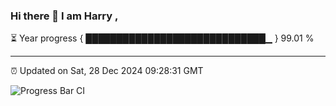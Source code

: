 ### Hi there 👋 I am Harry , 

⏳ Year progress { █████████████████████████████▁ } 99.01 %

---

⏰ Updated on Sat, 28 Dec 2024 09:28:31 GMT

![Progress Bar CI](https://github.com/duykhang68/duykhang68/workflows/Progress%20Bar%20CI/badge.svg)
